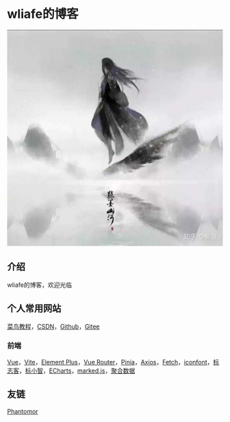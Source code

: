 # wliafe的博客

![wliafe头像](wliafe.jpg)

## 介绍

wliafe的博客，欢迎光临

## 个人常用网站

[菜鸟教程](https://www.runoob.com/)，[CSDN](https://www.csdn.net/)，[Github](https://github.com/)，[Gitee](https://gitee.com/)

### 前端

[Vue](https://cn.vuejs.org/)，[Vite](https://cn.vitejs.dev/)，[Element Plus](https://element-plus.gitee.io/zh-CN/)，[Vue Router](https://router.vuejs.org/zh/)，[Pinia](https://pinia.vuejs.org/zh/)，[Axios](https://www.axios-http.cn/)，[Fetch](https://developer.mozilla.org/zh-CN/docs/Web/API/Fetch_API/Using_Fetch)，[iconfont](https://www.iconfont.cn/)，[标志客](https://www.logomaker.com.cn/)，[标小智](https://www.logosc.cn/logo/favicon)，[ECharts](https://echarts.apache.org/handbook/zh/get-started/)，[marked.js](http://www.dagoogle.cn/n/745.html)，[聚合数据](https://www.juhe.cn/)

## 友链

[Phantomor](https://phantomor.github.io/)